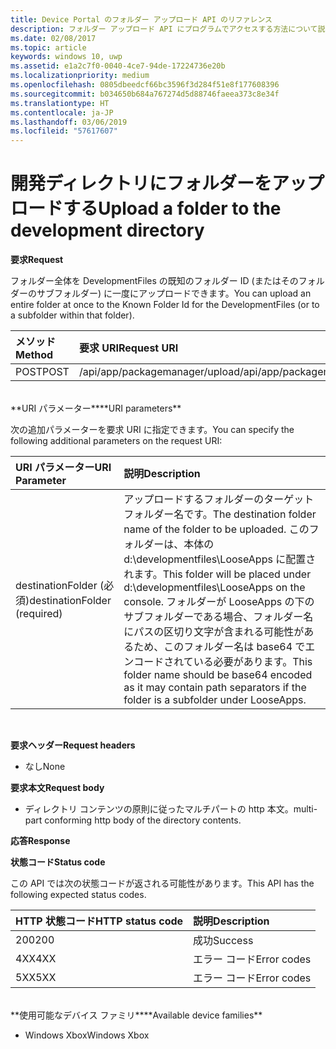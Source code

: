 ```yaml
---
title: Device Portal のフォルダー アップロード API のリファレンス
description: フォルダー アップロード API にプログラムでアクセスする方法について説明します。
ms.date: 02/08/2017
ms.topic: article
keywords: windows 10, uwp
ms.assetid: e1a2c7f0-0040-4ce7-94de-17224736e20b
ms.localizationpriority: medium
ms.openlocfilehash: 0805dbeedcf66bc3596f3d284f51e8f177608396
ms.sourcegitcommit: b034650b684a767274d5d88746faeea373c8e34f
ms.translationtype: HT
ms.contentlocale: ja-JP
ms.lasthandoff: 03/06/2019
ms.locfileid: "57617607"
---
```

# <a name="upload-a-folder-to-the-development-directory"></a><span data-ttu-id="1c653-104">開発ディレクトリにフォルダーをアップロードする</span><span class="sxs-lookup"><span data-stu-id="1c653-104">Upload a folder to the development directory</span></span>

<span data-ttu-id="1c653-105">**要求**</span><span class="sxs-lookup"><span data-stu-id="1c653-105">**Request**</span></span>

<span data-ttu-id="1c653-106">フォルダー全体を DevelopmentFiles の既知のフォルダー ID (またはそのフォルダーのサブフォルダー) に一度にアップロードできます。</span><span class="sxs-lookup"><span data-stu-id="1c653-106">You can upload an entire folder at once to the Known Folder Id for the DevelopmentFiles (or to a subfolder within that folder).</span></span>

<span data-ttu-id="1c653-107">メソッド</span><span class="sxs-lookup"><span data-stu-id="1c653-107">Method</span></span>      | <span data-ttu-id="1c653-108">要求 URI</span><span class="sxs-lookup"><span data-stu-id="1c653-108">Request URI</span></span>
:------     | :------
<span data-ttu-id="1c653-109">POST</span><span class="sxs-lookup"><span data-stu-id="1c653-109">POST</span></span> | <span data-ttu-id="1c653-110">/api/app/packagemanager/upload</span><span class="sxs-lookup"><span data-stu-id="1c653-110">/api/app/packagemanager/upload</span></span> 
<br />
<span data-ttu-id="1c653-111">**URI パラメーター**</span><span class="sxs-lookup"><span data-stu-id="1c653-111">**URI parameters**</span></span>

<span data-ttu-id="1c653-112">次の追加パラメーターを要求 URI に指定できます。</span><span class="sxs-lookup"><span data-stu-id="1c653-112">You can specify the following additional parameters on the request URI:</span></span>

<span data-ttu-id="1c653-113">URI パラメーター</span><span class="sxs-lookup"><span data-stu-id="1c653-113">URI Parameter</span></span>      | <span data-ttu-id="1c653-114">説明</span><span class="sxs-lookup"><span data-stu-id="1c653-114">Description</span></span>
:------     | :-----
<span data-ttu-id="1c653-115">destinationFolder (必須)</span><span class="sxs-lookup"><span data-stu-id="1c653-115">destinationFolder  (required)</span></span> | <span data-ttu-id="1c653-116">アップロードするフォルダーのターゲット フォルダー名です。</span><span class="sxs-lookup"><span data-stu-id="1c653-116">The destination folder name of the folder to be uploaded.</span></span> <span data-ttu-id="1c653-117">このフォルダーは、本体の d:\developmentfiles\LooseApps に配置されます。</span><span class="sxs-lookup"><span data-stu-id="1c653-117">This folder will be placed under d:\developmentfiles\LooseApps on the console.</span></span> <span data-ttu-id="1c653-118">フォルダーが LooseApps の下のサブフォルダーである場合、フォルダー名にパスの区切り文字が含まれる可能性があるため、このフォルダー名は base64 でエンコードされている必要があります。</span><span class="sxs-lookup"><span data-stu-id="1c653-118">This folder name should be base64 encoded as it may contain path separators if the folder is a subfolder under LooseApps.</span></span>
<br />

<span data-ttu-id="1c653-119">**要求ヘッダー**</span><span class="sxs-lookup"><span data-stu-id="1c653-119">**Request headers**</span></span>

- <span data-ttu-id="1c653-120">なし</span><span class="sxs-lookup"><span data-stu-id="1c653-120">None</span></span>

<span data-ttu-id="1c653-121">**要求本文**</span><span class="sxs-lookup"><span data-stu-id="1c653-121">**Request body**</span></span>

- <span data-ttu-id="1c653-122">ディレクトリ コンテンツの原則に従ったマルチパートの http 本文。</span><span class="sxs-lookup"><span data-stu-id="1c653-122">multi-part conforming http body of the directory contents.</span></span>

<span data-ttu-id="1c653-123">**応答**</span><span class="sxs-lookup"><span data-stu-id="1c653-123">**Response**</span></span>

<span data-ttu-id="1c653-124">**状態コード**</span><span class="sxs-lookup"><span data-stu-id="1c653-124">**Status code**</span></span>

<span data-ttu-id="1c653-125">この API では次の状態コードが返される可能性があります。</span><span class="sxs-lookup"><span data-stu-id="1c653-125">This API has the following expected status codes.</span></span>

<span data-ttu-id="1c653-126">HTTP 状態コード</span><span class="sxs-lookup"><span data-stu-id="1c653-126">HTTP status code</span></span>      | <span data-ttu-id="1c653-127">説明</span><span class="sxs-lookup"><span data-stu-id="1c653-127">Description</span></span>
:------     | :-----
<span data-ttu-id="1c653-128">200</span><span class="sxs-lookup"><span data-stu-id="1c653-128">200</span></span> | <span data-ttu-id="1c653-129">成功</span><span class="sxs-lookup"><span data-stu-id="1c653-129">Success</span></span>
<span data-ttu-id="1c653-130">4XX</span><span class="sxs-lookup"><span data-stu-id="1c653-130">4XX</span></span> | <span data-ttu-id="1c653-131">エラー コード</span><span class="sxs-lookup"><span data-stu-id="1c653-131">Error codes</span></span>
<span data-ttu-id="1c653-132">5XX</span><span class="sxs-lookup"><span data-stu-id="1c653-132">5XX</span></span> | <span data-ttu-id="1c653-133">エラー コード</span><span class="sxs-lookup"><span data-stu-id="1c653-133">Error codes</span></span>
<br />
<span data-ttu-id="1c653-134">**使用可能なデバイス ファミリ**</span><span class="sxs-lookup"><span data-stu-id="1c653-134">**Available device families**</span></span>

* <span data-ttu-id="1c653-135">Windows Xbox</span><span class="sxs-lookup"><span data-stu-id="1c653-135">Windows Xbox</span></span>

